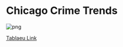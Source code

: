 # Chicago Crime Trends
 
![png]('./Data/Main-Dashboard.png')

[Tablaeu Link](https://public.tableau.com/views/CrimeDashboard_17026155732970/CrimeDistributionandArrestRate?:language=en-US&publish=yes&:display_count=n&:origin=viz_share_link)
